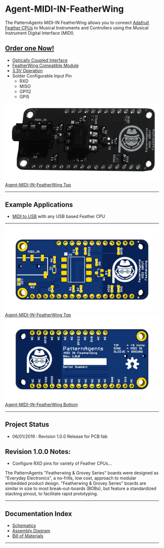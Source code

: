 # Agent-MIDI-IN-FeatherWing

The PatternAgents MIDI-IN FeatherWing allows you to connect [Adafruit Feather CPUs](https://www.adafruit.com/feather)
to Musical Instruments and Controllers using the Musical Instrument Digital Interface (MIDI). 

[**Order one Now!**](https://patternagents.com/store/index.html#!/FeatherWing-MIDI-Input-Preorder/p/140617550/category=5179233)
---------------------------------------

* [Optically Coupled Interface](https://www.vishay.com/doc?84732)
* [FeatherWing Compatible Module](https://learn.adafruit.com/adafruit-feather/feather-specification)
* [3.3V Operation](https://learn.adafruit.com/adafruit-feather/feather-specification)
* Solder Configurable Input Pin
  * RXD
  * MISO
  * GPI12
  * GPI5

[![Agent-MIDI-IN-FeatherWing Top](https://github.com/patternagents/Agent-MIDI-IN-FeatherWing/blob/master/Agent-MIDI-IN-FeatherWing/images/Agent-MIDI-IN-FeatherWing_BLK_top.png?raw=true)Agent-MIDI-IN-FeatherWing Top](https://github.com/patternagents/Agent-MIDI-IN-FeatherWing/)

---------------------------------------
## Example Applications

* [MIDI to USB](https://github.com/patternagents/Agent-MIDI-IN-FeatherWing/) with any USB based Feather CPU

---------------------------------------

[![Agent-MIDI-IN-FeatherWing Top](https://github.com/patternagents/Agent-MIDI-IN-FeatherWing/blob/master/Agent-MIDI-IN-FeatherWing/images/Agent-MIDI-IN-FeatherWing_top.png?raw=true)Agent-MIDI-IN-FeatherWing Top](https://github.com/patternagents/Agent-MIDI-IN-FeatherWing/)
[![Agent-MIDI-IN-FeatherWing Bottom](https://github.com/patternagents/Agent-MIDI-IN-FeatherWing/blob/master/Agent-MIDI-IN-FeatherWing/images/Agent-MIDI-IN-FeatherWing_bot.png?raw=true)Agent-MIDI-IN-FeatherWing Bottom](https://github.com/patternagents/Agent-MIDI-IN-FeatherWing/)

---------------------------------------
## Project Status

* 06/01/2019 : Revision 1.0.0 Release for PCB fab

## Revision 1.0.0 Notes: ##

* Configure RXD pins for variety of Feather CPUs...

The PatternAgents "Featherwing & Grovey Series" boards were designed as "Everyday Electronics", a no-frills, low cost, approach to modular embedded product design.
"Featherwing & Grovey Series" boards are similar in size to most break-out-boards (BOBs), but feature a standardized stacking pinout, to facilitate rapid prototyping.

---------------------------------------

## Documentation Index <a name="documentation_index"/>

* [Schematics](https://github.com/PatternAgents/Agent-MIDI-IN-FeatherWing/blob/master/Agent-MIDI-IN-FeatherWing/hardware/Agent-MIDI-IN-FeatherWing_R1_0_0_sch.pdf)
* [Assembly Diagram](https://github.com/PatternAgents/Agent-MIDI-IN-FeatherWing/blob/master/Agent-MIDI-IN-FeatherWing/hardware/Agent-MIDI-IN-FeatherWing_R1_0_0_assembly.pdf)
* [Bill of Materials](https://github.com/PatternAgents/Agent-MIDI-IN-FeatherWing/blob/master/Agent-MIDI-IN-FeatherWing/hardware/Agent-MIDI-IN-FeatherWing_R1_0_0_bom.csv)


---------------------------------------
